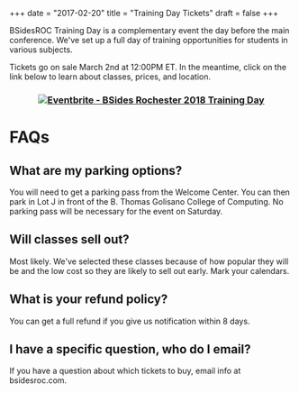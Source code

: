 +++
date = "2017-02-20"
title = "Training Day Tickets"
draft = false
+++

BSidesROC Training Day is a complementary event the day before the main conference. We've set up a full day of training opportunities for students in various subjects. 

Tickets go on sale March 2nd at 12:00PM ET. In the meantime, click on the link below to learn about classes, prices, and location. 

### <div align="center"><a href="https://www.eventbrite.com/e/bsides-rochester-2018-training-day-tickets-43132000976?ref=ebtn" target="_blank"><img src="https://www.eventbrite.com/custombutton?eid=43132000976" alt="Eventbrite - BSides Rochester 2018 Training Day" /></a></div>


# FAQs 

## What are my parking options?

You will need to get a parking pass from the Welcome Center.  You can then park in Lot J in front of the B. Thomas Golisano College of Computing.  No parking pass will be necessary for the event on Saturday.

## Will classes sell out?

Most likely. We've selected these classes because of how popular they will be and the low cost so they are likely to sell out early. Mark your calendars. 

## What is your refund policy?

You can get a full refund if you give us notification within 8 days. 

## I have a specific question, who do I email?

If you have a question about which tickets to buy, email info at bsidesroc.com. 


